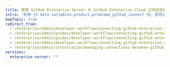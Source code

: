 ```yaml
---
title: 管理 GitHub Enterprise Server 与 GitHub Enterprise Cloud 之间的连接
intro: '利用 {% data variables.product.prodname_github_connect %}，您可以在 {% data variables.product.product_location_enterprise %} 与 {% data variables.product.prodname_dotcom_the_website %} 上的 {% data variables.product.prodname_ghe_cloud %} 组织或企业帐户之间共享某些功能和数据。'
mapTopic: true
redirect_from:
  - /enterprise/admin/developer-workflow/connecting-github-enterprise-to-github-com
  - /enterprise/admin/guides/developer-workflow/connecting-github-enterprise-and-github-com/
  - /enterprise/admin/guides/developer-workflow/connecting-github-enterprise-server-and-github-com/
  - /enterprise/admin/developer-workflow/connecting-github-enterprise-server-and-githubcom/
  - /enterprise/admin/installation/managing-connections-between-github-enterprise-server-and-github-enterprise-cloud
versions:
  enterprise-server: '*'
---
```


